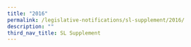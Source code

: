 ```yaml
---
title: "2016"
permalink: /legislative-notifications/sl-supplement/2016/
description: ""
third_nav_title: SL Supplement
---
```

